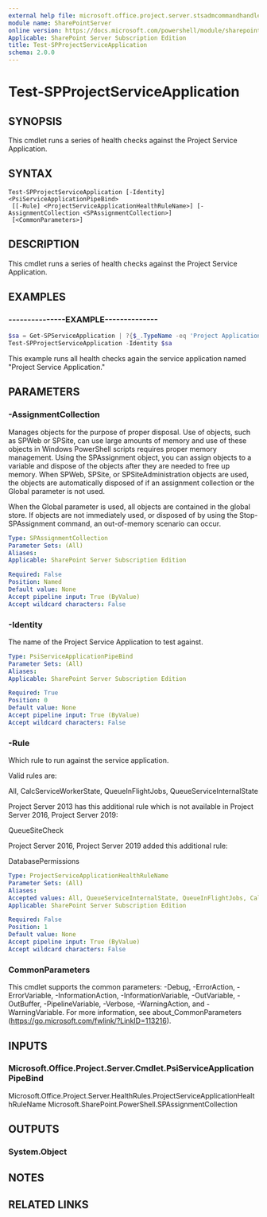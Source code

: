 ```yaml
---
external help file: microsoft.office.project.server.stsadmcommandhandler.dll-help.xml
module name: SharePointServer
online version: https://docs.microsoft.com/powershell/module/sharepoint-server/test-spprojectserviceapplication
Applicable: SharePoint Server Subscription Edition
title: Test-SPProjectServiceApplication
schema: 2.0.0
---
```


# Test-SPProjectServiceApplication

## SYNOPSIS
This cmdlet runs a series of health checks against the Project Service Application.

## SYNTAX

```
Test-SPProjectServiceApplication [-Identity] <PsiServiceApplicationPipeBind>
 [[-Rule] <ProjectServiceApplicationHealthRuleName>] [-AssignmentCollection <SPAssignmentCollection>]
 [<CommonParameters>]
```

## DESCRIPTION
This cmdlet runs a series of health checks against the Project Service Application.

## EXAMPLES

### ---------------EXAMPLE--------------
```powershell
$sa = Get-SPServiceApplication | ?{$_.TypeName -eq 'Project Application Services'}
Test-SPProjectServiceApplication -Identity $sa
```

This example runs all health checks again the service application named "Project Service Application."

## PARAMETERS

### -AssignmentCollection
Manages objects for the purpose of proper disposal. Use of objects, such as SPWeb or SPSite, can use large amounts of memory and use of these objects in Windows PowerShell scripts requires proper memory management. Using the SPAssignment object, you can assign objects to a variable and dispose of the objects after they are needed to free up memory. When SPWeb, SPSite, or SPSiteAdministration objects are used, the objects are automatically disposed of if an assignment collection or the Global parameter is not used.

When the Global parameter is used, all objects are contained in the global store. If objects are not immediately used, or disposed of by using the Stop-SPAssignment command, an out-of-memory scenario can occur.

```yaml
Type: SPAssignmentCollection
Parameter Sets: (All)
Aliases: 
Applicable: SharePoint Server Subscription Edition

Required: False
Position: Named
Default value: None
Accept pipeline input: True (ByValue)
Accept wildcard characters: False
```

### -Identity
The name of the Project Service Application to test against.

```yaml
Type: PsiServiceApplicationPipeBind
Parameter Sets: (All)
Aliases: 
Applicable: SharePoint Server Subscription Edition

Required: True
Position: 0
Default value: None
Accept pipeline input: True (ByValue)
Accept wildcard characters: False
```

### -Rule
Which rule to run against the service application.

Valid rules are:

All, CalcServiceWorkerState, QueueInFlightJobs, QueueServiceInternalState

Project Server 2013 has this additional rule which is not available in Project Server 2016, Project Server 2019:

QueueSiteCheck

Project Server 2016, Project Server 2019 added this additional rule:

DatabasePermissions

```yaml
Type: ProjectServiceApplicationHealthRuleName
Parameter Sets: (All)
Aliases: 
Accepted values: All, QueueServiceInternalState, QueueInFlightJobs, CalcServiceWorkerState, DatabasePermissions
Applicable: SharePoint Server Subscription Edition

Required: False
Position: 1
Default value: None
Accept pipeline input: True (ByValue)
Accept wildcard characters: False
```

### CommonParameters
This cmdlet supports the common parameters: -Debug, -ErrorAction, -ErrorVariable, -InformationAction, -InformationVariable, -OutVariable, -OutBuffer, -PipelineVariable, -Verbose, -WarningAction, and -WarningVariable. For more information, see about_CommonParameters (https://go.microsoft.com/fwlink/?LinkID=113216).

## INPUTS

### Microsoft.Office.Project.Server.Cmdlet.PsiServiceApplicationPipeBind
Microsoft.Office.Project.Server.HealthRules.ProjectServiceApplicationHealthRuleName
Microsoft.SharePoint.PowerShell.SPAssignmentCollection

## OUTPUTS

### System.Object

## NOTES

## RELATED LINKS

